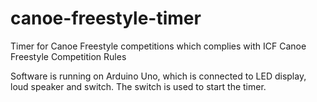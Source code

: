 # canoe-freestyle-timer
Timer for Canoe Freestyle competitions which complies with ICF Canoe Freestyle Competition Rules

Software is running on Arduino Uno, which is connected to LED display, loud speaker and switch. The switch is used to start the timer.  
